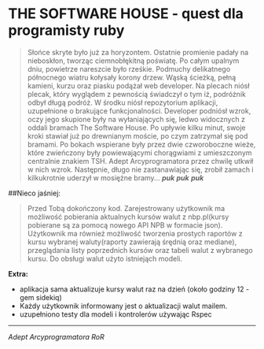 THE SOFTWARE HOUSE - quest dla programisty ruby
===============================================

> Słońce skryte było już za horyzontem. Ostatnie promienie padały na nieboskłon, tworząc ciemnobłękitną poświatę. Po całym upalnym dniu, powietrze nareszcie było rześkie. Podmuchy delikatnego północnego wiatru kołysały korony drzew. Wąską ścieżką, pełną kamieni, kurzu oraz piasku podążał web developer. Na plecach niósł plecak, który wyglądem z pewnością świadczył o tym iż, podróżnik odbył długą podróż. W środku niósł repozytorium aplikacji, uzupełnione o brakujące funkcjonalności. Developer podniósł wzrok, oczy jego skupione były na wyłaniających się, ledwo widocznych z oddali bramach The Software House. Po upływie kilku minut, swoje kroki stawiał już po drewnianym moście, po czym zatrzymał się pod bramami. Po bokach wspierane były przez dwie czworoboczne wieże, które zwieńczony były powiewającymi chorągwiami z umieszczonym centralnie znakiem TSH. Adept Arcyprogramatora przez chwilę utkwił w nich wzrok. Następnie, długo nie zastanawiając się, zrobił zamach i kilkukrotnie uderzył w mosiężne bramy... ***puk*** ***puk*** ***puk***


##Nieco jaśniej:

> Przed Tobą dokończony kod. Zarejestrowany użytkownik ma możliwość pobierania aktualnych kursów walut z nbp.pl(kursy pobierane są za pomocą nowego API NPB w formacie json). Użytkownik ma również możliwość tworzenia prostych raportów z kursu wybranej waluty(raporty zawierają śrędnią oraz mediane), przeglądania listy poprzednich kursów oraz tabeli walut z wybranego kursu. Do obsługi walut użyto istniejąch modeli.

**Extra:**

* aplikacja sama aktualizuje kursy walut raz na dzień (około godziny 12 - gem sidekiq)
* Każdy użytkownik informowany jest o aktualizacji walut mailem.
* uzupełniono testy dla modeli i kontrolerów używając Rspec

----

*Adept Arcyprogramatora RoR*



